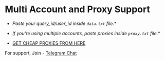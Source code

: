 # Multi Account and Proxy Support

- *Paste your query_id/user_id inside ```data.txt``` file.**

- *If you're using multiple accounts, paste proxies inside ```proxy.txt``` file.**

- [GET CHEAP PROXIES FROM HERE](https://proxy-sale.com/?partner_link=7w04Ij8gwl)

For support, Join - [Telegram Chat](https://t.me/+I2ePRowcRoVkNjhl)
